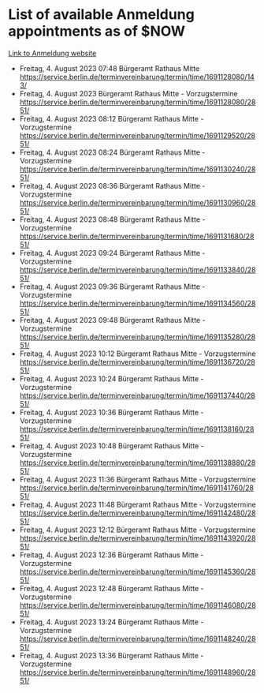 # List of available Anmeldung appointments as of $NOW
[Link to Anmeldung website](https://service.berlin.de/terminvereinbarung/termin/tag.php?termin=1&anliegen[]=120686&dienstleisterlist=122210,122217,327316,122219,327312,122227,327314,122231,327346,122243,327348,122254,122252,329742,122260,329745,122262,329748,122271,327278,122273,327274,122277,327276,330436,122280,327294,122282,327290,122284,327292,122291,327270,122285,327266,122286,327264,122296,327268,150230,329760,122297,327286,122294,327284,122312,329763,122314,329775,122304,327330,122311,327334,122309,327332,317869,122281,327352,122279,329772,122283,122276,327324,122274,327326,122267,329766,122246,327318,122251,327320,122257,327322,122208,327298,122226,327300&herkunft=http%3A%2F%2Fservice.berlin.de%2Fdienstleistung%2F120686%2F)
- Freitag, 4. August 2023 07:48 Bürgeramt Rathaus Mitte https://service.berlin.de/terminvereinbarung/termin/time/1691128080/143/
- Freitag, 4. August 2023  Bürgeramt Rathaus Mitte - Vorzugstermine https://service.berlin.de/terminvereinbarung/termin/time/1691128080/2851/
- Freitag, 4. August 2023 08:12 Bürgeramt Rathaus Mitte - Vorzugstermine https://service.berlin.de/terminvereinbarung/termin/time/1691129520/2851/
- Freitag, 4. August 2023 08:24 Bürgeramt Rathaus Mitte - Vorzugstermine https://service.berlin.de/terminvereinbarung/termin/time/1691130240/2851/
- Freitag, 4. August 2023 08:36 Bürgeramt Rathaus Mitte - Vorzugstermine https://service.berlin.de/terminvereinbarung/termin/time/1691130960/2851/
- Freitag, 4. August 2023 08:48 Bürgeramt Rathaus Mitte - Vorzugstermine https://service.berlin.de/terminvereinbarung/termin/time/1691131680/2851/
- Freitag, 4. August 2023 09:24 Bürgeramt Rathaus Mitte - Vorzugstermine https://service.berlin.de/terminvereinbarung/termin/time/1691133840/2851/
- Freitag, 4. August 2023 09:36 Bürgeramt Rathaus Mitte - Vorzugstermine https://service.berlin.de/terminvereinbarung/termin/time/1691134560/2851/
- Freitag, 4. August 2023 09:48 Bürgeramt Rathaus Mitte - Vorzugstermine https://service.berlin.de/terminvereinbarung/termin/time/1691135280/2851/
- Freitag, 4. August 2023 10:12 Bürgeramt Rathaus Mitte - Vorzugstermine https://service.berlin.de/terminvereinbarung/termin/time/1691136720/2851/
- Freitag, 4. August 2023 10:24 Bürgeramt Rathaus Mitte - Vorzugstermine https://service.berlin.de/terminvereinbarung/termin/time/1691137440/2851/
- Freitag, 4. August 2023 10:36 Bürgeramt Rathaus Mitte - Vorzugstermine https://service.berlin.de/terminvereinbarung/termin/time/1691138160/2851/
- Freitag, 4. August 2023 10:48 Bürgeramt Rathaus Mitte - Vorzugstermine https://service.berlin.de/terminvereinbarung/termin/time/1691138880/2851/
- Freitag, 4. August 2023 11:36 Bürgeramt Rathaus Mitte - Vorzugstermine https://service.berlin.de/terminvereinbarung/termin/time/1691141760/2851/
- Freitag, 4. August 2023 11:48 Bürgeramt Rathaus Mitte - Vorzugstermine https://service.berlin.de/terminvereinbarung/termin/time/1691142480/2851/
- Freitag, 4. August 2023 12:12 Bürgeramt Rathaus Mitte - Vorzugstermine https://service.berlin.de/terminvereinbarung/termin/time/1691143920/2851/
- Freitag, 4. August 2023 12:36 Bürgeramt Rathaus Mitte - Vorzugstermine https://service.berlin.de/terminvereinbarung/termin/time/1691145360/2851/
- Freitag, 4. August 2023 12:48 Bürgeramt Rathaus Mitte - Vorzugstermine https://service.berlin.de/terminvereinbarung/termin/time/1691146080/2851/
- Freitag, 4. August 2023 13:24 Bürgeramt Rathaus Mitte - Vorzugstermine https://service.berlin.de/terminvereinbarung/termin/time/1691148240/2851/
- Freitag, 4. August 2023 13:36 Bürgeramt Rathaus Mitte - Vorzugstermine https://service.berlin.de/terminvereinbarung/termin/time/1691148960/2851/
